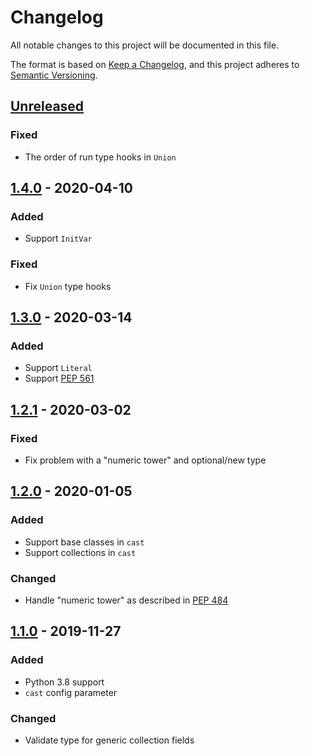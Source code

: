 # Changelog

All notable changes to this project will be documented in this file.

The format is based on [Keep a Changelog](https://keepachangelog.com/en/1.0.0/),
and this project adheres to [Semantic Versioning](https://semver.org/spec/v2.0.0.html).

## [Unreleased]

### Fixed

- The order of run type hooks in `Union`  

## [1.4.0] - 2020-04-10

### Added

- Support `InitVar`

### Fixed 

- Fix `Union` type hooks

## [1.3.0] - 2020-03-14

### Added

- Support `Literal`
- Support [PEP 561](https://www.python.org/dev/peps/pep-0561/)

## [1.2.1] - 2020-03-02

### Fixed

- Fix problem with a "numeric tower" and optional/new type

## [1.2.0] - 2020-01-05

### Added

- Support base classes in `cast`
- Support collections in `cast`

### Changed

- Handle "numeric tower" as described in [PEP 484](https://www.python.org/dev/peps/pep-0484/#the-numeric-tower)

## [1.1.0] - 2019-11-27

### Added

- Python 3.8 support
- `cast` config parameter

### Changed

- Validate type for generic collection fields

[Unreleased]: https://github.com/konradhalas/dacite/compare/v1.4.0...HEAD
[1.4.0]: https://github.com/konradhalas/dacite/compare/v1.3.0...v1.4.0
[1.3.0]: https://github.com/konradhalas/dacite/compare/v1.2.1...v1.3.0
[1.2.1]: https://github.com/konradhalas/dacite/compare/v1.2.0...v1.2.1
[1.2.0]: https://github.com/konradhalas/dacite/compare/v1.1.0...v1.2.0
[1.1.0]: https://github.com/konradhalas/dacite/compare/v1.0.2...v1.1.0
